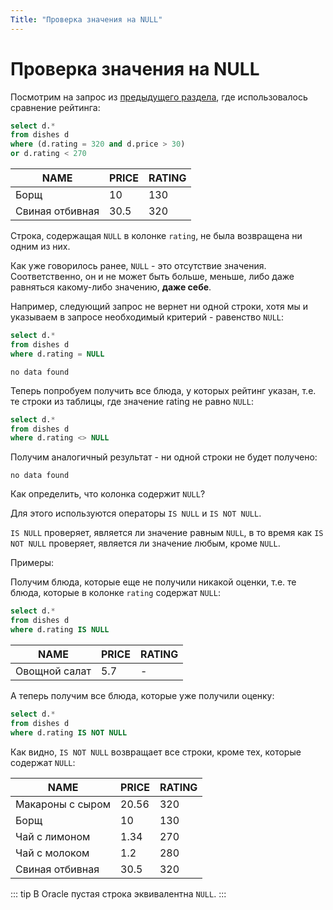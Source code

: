 ```yaml
---
Title: "Проверка значения на NULL"
---
```


# Проверка значения на NULL

Посмотрим на запрос из  [предыдущего раздела](/sql/basics/andor/), где использовалось сравнение рейтинга:

```sql
select d.*
from dishes d
where (d.rating = 320 and d.price > 30)
or d.rating < 270
```

NAME | PRICE | RATING|
-|-|-|
Борщ | 10 | 130
Свиная отбивная | 30.5 | 320

Строка, содержащая `NULL` в колонке `rating`, не была возвращена ни
одним из них.

Как уже говорилось ранее, `NULL` - это отсутствие значения.
Соответственно, он и не может быть больше, меньше, либо даже равняться
какому-либо значению, **даже себе**.

Например, следующий запрос не вернет ни одной строки, хотя мы
и указываем в запросе необходимый критерий - равенство `NULL`:

```sql
select d.*
from dishes d
where d.rating = NULL
```

```
no data found
```

Теперь попробуем получить все блюда, у которых рейтинг указан, т.е. те
строки из таблицы, где значение rating не равно `NULL`:

```sql
select d.*
from dishes d
where d.rating <> NULL
```

Получим аналогичный результат - ни одной строки не будет получено:

```
no data found
```

Как определить, что колонка содержит `NULL`?

Для этого используются операторы `IS NULL` и `IS NOT NULL`.

`IS NULL` проверяет, является ли значение равным `NULL`, в то время как `IS NOT NULL` проверяет, является ли значение любым, кроме `NULL`.

Примеры:

Получим блюда, которые еще не получили никакой оценки, т.е. те блюда,
которые в колонке `rating` содержат `NULL`:

```sql
select d.*
from dishes d
where d.rating IS NULL
```

NAME | PRICE | RATING|
-|-|-|
Овощной салат | 5.7 | -

А теперь получим все блюда, которые уже получили оценку:

```sql
select d.*
from dishes d
where d.rating IS NOT NULL
```

Как видно, `IS NOT NULL` возвращает все строки, кроме тех, которые
содержат `NULL`:

NAME | PRICE | RATING|
-|-|-|
Макароны с сыром | 20.56 | 320
Борщ | 10 | 130
Чай с лимоном | 1.34 | 270
Чай с молоком | 1.2 | 280
Свиная отбивная | 30.5 | 320


::: tip
В Oracle пустая строка эквивалентна `NULL`.
:::
